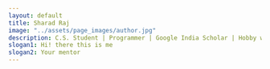 ```yaml
---
layout: default
title: Sharad Raj
image: "../assets/page_images/author.jpg"
description: C.S. Student | Programmer | Google India Scholar | Hobby writer
slogan1: Hi! there this is me 
slogan2: Your mentor
---
```


<!-- ![This is me](http://www.gravatar.com/avatar/61a63a69761bb90c7cc0eb0e816a9285?s=350)  -->